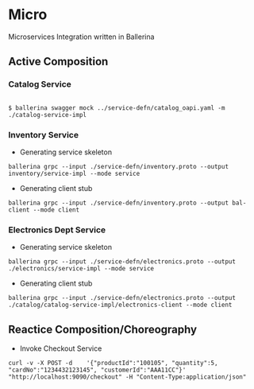 # Micro
Microservices Integration written in Ballerina 


## Active Composition 
### Catalog Service 
```

$ ballerina swagger mock ../service-defn/catalog_oapi.yaml -m ./catalog-service-impl
```

### Inventory Service 

- Generating service skeleton 
``` 
ballerina grpc --input ./service-defn/inventory.proto --output inventory/service-impl --mode service

```

- Generating client stub 
``` 
ballerina grpc --input ./service-defn/inventory.proto --output bal-client --mode client 
```


### Electronics Dept Service 

- Generating service skeleton 

```
ballerina grpc --input ./service-defn/electronics.proto --output ./electronics/service-impl --mode service 

```

- Generating client stub 

```
ballerina grpc --input ./service-defn/electronics.proto --output ./catalog/catalog-service-impl/electronics-client --mode client 

```

## Reactice Composition/Choreography 

- Invoke Checkout Service 
```
curl -v -X POST -d    '{"productId":"100105", "quantity":5, "cardNo":"1234432123145", "customerId":"AAA11CC"}'    "http://localhost:9090/checkout" -H "Content-Type:application/json"

```




